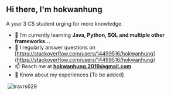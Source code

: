 <h2>Hi there, I'm hokwanhung</h1>

A year 3 CS student urging for more knowledge.
- 🌱 I’m currently learning **Java, Python, SQL and multiple other frameworks...**
- 📝 I regularly answer questions on [https://stackoverflow.com/users/14499516/hokwanhung](https://stackoverflow.com/users/14499516/hokwanhung)
- 📫 Reach me at **hokwanhung.2019@gmail.com**
- 📄 Know about my experiences [To be added]
  
<p>&nbsp;<img align="center" src="https://github-readme-stats.vercel.app/api?username=travrs629&show_icons=true&cache_seconds=900&locale=en" alt="travrs629" /></p>
